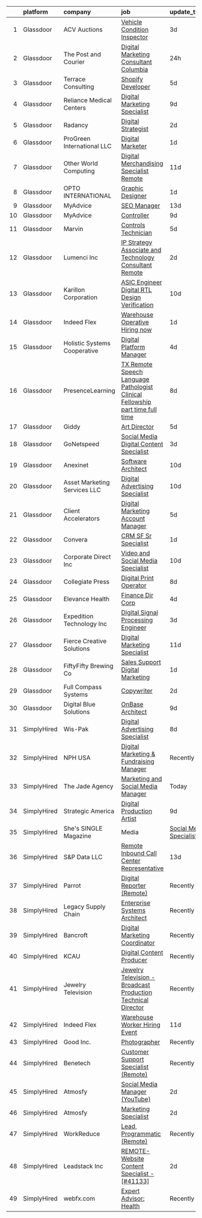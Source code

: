 

|    | platform    | company                       | job                                                                                                                                                                                                                                                                                                                                                                                                                                                                                                                                                                                                                                                                                                                                                                                                                                                                                                                                                                                                                                                     | update_time   | location                     |
|---:|:------------|:------------------------------|:--------------------------------------------------------------------------------------------------------------------------------------------------------------------------------------------------------------------------------------------------------------------------------------------------------------------------------------------------------------------------------------------------------------------------------------------------------------------------------------------------------------------------------------------------------------------------------------------------------------------------------------------------------------------------------------------------------------------------------------------------------------------------------------------------------------------------------------------------------------------------------------------------------------------------------------------------------------------------------------------------------------------------------------------------------|:--------------|:-----------------------------|
|  1 | Glassdoor   | ACV Auctions                  | [Vehicle Condition Inspector](https://www.glassdoor.com/partner/jobListing.htm?pos=111&ao=1110586&s=58&guid=0000018307460f0597cb04f1d1a09ef4&src=GD_JOB_AD&t=SR&vt=w&cs=1_561a8869&cb=1662274376077&jobListingId=1008106189375&cpc=A294CC0C7254FA24&jrtk=3-0-1gc3kc3qfk6dj801-1gc3kc3qui6ij800-7fa07615b4026094--6NYlbfkN0Dvxk035rDXPq3xnqgeseFgB10NKOm8-u24K1EJO7dcCjMyi0Kp_nPKIMbJ3c_df62414uR60goBU-ewTjiuceluBNcwSCWXuZ74AjAhM9B7UuiAnwhYMLr31FxaGjgMHaTVTSsYeX7cu4z_mcXDnTiqHrFUOZnfIBOFKAF7wRLL7CJfd_VY6hoFOC4NvDfnUDaUhoAYJQAEgjxv9SZ1GgenIZop14ADPMJUXG9S7BsuJrfCGuHqyqgHsVNVQycWd76e85C-kdEdqKY8qk6AsOt1ndXECvHgn4YMuA6fBxVn5AOqErkjEgGZebUWgAyhcxN0yila9rGKM5jEHIgHEech1NQXsKaSNXZWeTOKb5lYV575JeNFGBHIhiAIm-sLZ6mGka8EVmAA7ltcKaZClno-yLwn6XC4ixmmWzFVr6P4ePf_k58NMhzLnAcqkjMkrO_iRVjAjKvL_mPtUClfr5qMh91PDkP1_mQdIx4mVeU5rMsn2oJ3JgIILB1OkoNmWoLrtbFaN4LX0sFav-kXlZBUivZj1uabN7S7VOwkPjbJxKuPZNBOys6W-1HUIr34hQ%3D)                                                                                                                         | 3d            | Orlando, FL                  |
|  2 | Glassdoor   | The Post and Courier          | [Digital Marketing Consultant   Columbia](https://www.glassdoor.com/partner/jobListing.htm?pos=121&ao=1110586&s=58&guid=0000018307460f0597cb04f1d1a09ef4&src=GD_JOB_AD&t=SR&vt=w&ea=1&cs=1_252c1e15&cb=1662274376079&jobListingId=1008115550291&cpc=31763034DC79FFE4&jrtk=3-0-1gc3kc3qfk6dj801-1gc3kc3qui6ij800-b70c2dae728f5f7e--6NYlbfkN0BjcRnOIJS6KQjHUppnYev0SQdGTBE4Fjw5FIdJL46khyMLPfM7fvgFuieltAPfMwN7r9T6rvmx_NblshYwOUVDTvZAm4pYyKTfgAaom5eBVkPGs5PMYdVQrDvzZ_qiSAhwtVaVWMhPi8sUJO9eduRUePqR6W15VZKWrUWwmzkJXpKFXJLXjGZYbLId5q5sOysBzkXAa1yJ62yn8mklVEeEPxyBAdvTDmabXB7FskS8iwDwg9aByQSkz0Zd3_bbx23iNjeqgjAbG5y2VnvhfMp2O-7uHXXAr8J3UcSShKn8o4873y0FLPHHLT4bMVY7xt6dso_drb3CD9p8CtZ3eFSsVzGqeuQEUEJ--XQMs9LrdlBzo0l697MmwiDfE9iQ0YsnbDph_-4x_KSsR9IuirLKCsz5CfiKXRpj5hGUnGlH-fb6UXWZEdyTu8ucTA5kLbkLhuO3CKM2YpswfYFxBOGBRLNgngNBpQHHJXgBx7Y1kDMJ-ZkKGa68UbX-1UQCu9w388A235SGjA%3D%3D)                                                                                                                                                          | 24h           | Columbia, SC                 |
|  3 | Glassdoor   | Terrace Consulting            | [Shopify Developer](https://www.glassdoor.com/partner/jobListing.htm?pos=115&ao=1110586&s=58&guid=0000018307460f0597cb04f1d1a09ef4&src=GD_JOB_AD&t=SR&vt=w&ea=1&cs=1_519b5dd4&cb=1662274376078&jobListingId=1008101721092&cpc=320F474EFE2ECF9F&jrtk=3-0-1gc3kc3qfk6dj801-1gc3kc3qui6ij800-9f29e0d3a1872182--6NYlbfkN0DiwaVD3HiDYB5250xOpg-Chrdpscpx_0ux8G7tjQr9ZW7ZRarYWVvWdWz6VODf_1VYyeIjCJXzPYyagJjeNMgXvSPMkGy5xPvCVxvFHbBpWpAuatX2WgenRMHZdvfRrOXErWNmRHNKK4oxsTOiyeCeMpXp6RcH5eC5V3s3utmEfvTgF5XJaxtXG_HNPxxh064vnWYBfUZW5FgVh0YL_3wWoJkoUC4-ZFqxKyQDYctdQlnZzocdbI4olUZrLH7hy4I4DGOGfU72zZU8yzY_N8HDgcs9yFyi3hVp0hxoobjVaWkFaoGbOdUs5EEh_Dlpt1iOSHWlcDkl_6rlZ04EGAkj1-V2EqL7I8-K67buHdJzJrwkv1TuF6IdFiZy6PUiESogTrT-wWyRndnjAX5Lf27-FwUExIw0jnfUmr6yfbR7h_rMRZD4I-LR7cB80wJqhy8oZfdPk9xXBwspE-5B-G2pqC7-qgraggzR4bqFXRVxpo3Bqoc5gGgD)                                                                                                                                                                                                            | 5d            | Remote                       |
|  4 | Glassdoor   | Reliance Medical Centers      | [Digital Marketing Specialist](https://www.glassdoor.com/partner/jobListing.htm?pos=108&ao=1110586&s=58&guid=0000018307460f0597cb04f1d1a09ef4&src=GD_JOB_AD&t=SR&vt=w&cs=1_f3940532&cb=1662274376076&jobListingId=1008094073796&cpc=3DE4D963A510A3B3&jrtk=3-0-1gc3kc3qfk6dj801-1gc3kc3qui6ij800-940f9dd6b9674897--6NYlbfkN0BLyXcTlWxUxQOk_XmjG2afIvtkRk6viKwdaBPwoo2AagVLE355JI5PdGUS83DhclMJ2JzSJe1Blii09WeV6f9sDbAmAPHuU9SELpqPXURxdZrNOMU9Jr3NbMMjYvzblkIAUsf9HQOmp1bVoLN0xAKMjz_pJQhH9fd2Gbs0Ee97yYA2ZlxzxB43iWtHwAE8bIRNHWpgluWNX8s51T1zxVtazrCu8mXAfFYUfnDVEdeK36a1L2DBqWKGexVxmXUVdNX32BLtQ01nZqKtkorR6yQsskSRDieqyaqsWbydhb7juHQea49giYfm-bBB0FdhFvFdwJF27QhJT_2gsleJbwatsAIJ14DmRNiLXj7vfGLOl4EHm2Wrt8CajuGSG2j9jczBWmjCMTk4GF3u2-MKsJ47WnUdNxGIgY5Dzp08HgruNylW8knt8_V5tjXsbKfre0InO3KEisp1zGXOLKMqwZ6ESWaRsLrztX3nr8Z5WXd1XKJXsF4Sq6iUOclDof4Oa95Qc8i3gejKVc_8Ok67oCyV)                                                                                                                                                                      | 9d            | Lakeland, FL                 |
|  5 | Glassdoor   | Radancy                       | [Digital Strategist](https://www.glassdoor.com/partner/jobListing.htm?pos=128&ao=1110586&s=58&guid=0000018307460f0597cb04f1d1a09ef4&src=GD_JOB_AD&t=SR&vt=w&cs=1_51e8a389&cb=1662274376080&jobListingId=1008111257332&cpc=20E46BB5786CE82A&jrtk=3-0-1gc3kc3qfk6dj801-1gc3kc3qui6ij800-a54ab73acdceee37--6NYlbfkN0BmBivckoKIwb-7nkAIiT2NR1int7Qkje2fhghJUHqGcB2ippwtuDGZNOkv9I1xZQTHepmxzy1NcyUcTuVpnx0kJwIjzI_DeSMEHNoZJKDE4RnY78szV8Nl41B2QfAXkD-JY4gtvCqIL4x2kdqugOgmDXv0ghmLfOqIeKbhzhI4w1bmosP8-DIvjhDcUwiiVL7DsBKkKKhtvDW1dI3WqtgJo5UZjLLNTYWhlQ8jV97luw1Q5WQjK9yJFOxGUqvCBTQP4MvJEAqdeVDOMFhLPolJx56LCQhJucI4EODUpSnBLudzmRTB1gx8jXV5KRS-vZlHew253i0A1dPX6IvcDbe0kF49yk_OO0b3lGaAwuftgGjFr7MyHbS1rAWJzZgGfBYKrB6ZLGfOxDfVwK1INwLb8BdeU_rdUekewgnWpwnXG9bhj24k_4ffWG3g_qp5NILVc9a6U7UkEw%3D%3D)                                                                                                                                                                                                                                                    | 2d            | Chicago, IL                  |
|  6 | Glassdoor   | ProGreen International  LLC   | [Digital Marketer](https://www.glassdoor.com/partner/jobListing.htm?pos=109&ao=1110586&s=58&guid=0000018307460f0597cb04f1d1a09ef4&src=GD_JOB_AD&t=SR&vt=w&ea=1&cs=1_ac0e5176&cb=1662274376077&jobListingId=1008113698689&cpc=8AB0429CAB925439&jrtk=3-0-1gc3kc3qfk6dj801-1gc3kc3qui6ij800-bdcdc80efc7d08b4--6NYlbfkN0CI6KCi4Z2ugvSTZbqO8dsh7eI1zk86GGKRTNnj1HgdNATw63AXEBX3Fp-naxC2_SwtybxrhbsF-QdDpk9yidZAfb6ngh0vsdlias9_EY9fgPEXAQckduP93HFXz-YCssPbJyTRyBnli9smRpmEj7v-azGQ1fcsc4GGNtUoDNuI_DlU7qEIIJdVLYlj09Lyw51hvkTIdXsYJEA4IEnbFTiqM-jbJEXDiR__NP26fHXq_x5sI3YLkyd4WD_5CcnZ5Ph8fLvQ8IRkS0JnyLWw6DZUhM6Yy2U6XVpKWZ0b2G8VVU-NknVPGZH9X7XZ9Y2I53_GhY6AV1MroYqtzQpP41l4pBgturlomI-_H5aOI80KOalvRSGOzIgmgUaQSmYR478js7bN3Pre95rc7qU5NEh9f4ltXhXeeu-sl7mj2mg58bDOBm5I6ZH9iG7urNJRDsX73W0G5x_OX4CarQ4p6PvMCj7T4zi4uFj5cESkxVTFKMzms7aM3KZgTbGMTbhcWuGwdKA6qiEXqg%3D%3D)                                                                                                                                                                                 | 1d            | Charleston, SC               |
|  7 | Glassdoor   | Other World Computing         | [Digital Merchandising Specialist   Remote](https://www.glassdoor.com/partner/jobListing.htm?pos=103&ao=1110586&s=58&guid=0000018307460f0597cb04f1d1a09ef4&src=GD_JOB_AD&t=SR&vt=w&cs=1_aa7ccf07&cb=1662274376074&jobListingId=1008088254559&cpc=F525EF8E1BEA8B42&jrtk=3-0-1gc3kc3qfk6dj801-1gc3kc3qui6ij800-bc24ef267e0130fb--6NYlbfkN0AUAYBBwILJ6zTrFZgXMoXBTJ0WAA5-DXG3BMHUU2xRf6MbKibtG0apt5GNh3lRhJb44yxtjuC6Ql05cHZj97k6TIO2smuFpQi7h_W69dcmIwUPv4W5Zm2dR1u4x7gI0uKH4T4g7OOwThxko7236Anuyz6mugl_PkQngfNWB4LdMAAlLf3ndLj5y3HsTl7iWXUFH_wURBfZa-kgD28GLtatzy0alvw9FgD87qwguU02Rxx-yqB-R7HIU9D1vV278qMK4w8PtFkO25Bqm596gHMXLIcFdygda0vLfTodkrWjs_X-PyFk3mDhpH5nky2eww6AfwlNciR6ttKrG6LK474SBBSt2hE22oGdj9k_BUWrpfEZD-E5MUq4nJWwL8lc-Ka6N15h4KwALGJFnxhAWIFDr_bN_0n_wWMfmKpFk9PpyW2mJSnz4krMPdhvsJo9OO_wtc_m-Qd_GreH3vnJn8nnUce7QuNzgMXhHPAKSrMBbHJYcljvW0CY)                                                                                                                                                                                         | 11d           | Woodstock, IL                |
|  8 | Glassdoor   | OPTO INTERNATIONAL            | [Graphic Designer](https://www.glassdoor.com/partner/jobListing.htm?pos=107&ao=1110586&s=58&guid=0000018307460f0597cb04f1d1a09ef4&src=GD_JOB_AD&t=SR&vt=w&ea=1&cs=1_7b2002e0&cb=1662274376076&jobListingId=1008114454416&cpc=82DCBDA90A4A7E43&jrtk=3-0-1gc3kc3qfk6dj801-1gc3kc3qui6ij800-7d099d590a8d0cae--6NYlbfkN0DTXEPot8bQs6vL-0KsHuyeBXsp9NRYqLssF11gmcxF1FPK71qYPn8Ryec7son9nZXBacyyZR0tUu-RhjyEujjTIlOdn9t9vujwS_Y5rLSSOgo3_jNg51t1MNtzthP8DlMtE80ugs9pi5sM0RBlEdWkhWUgV3TNpODv46ZNwrD5PXct1jAeBhojxge5mDjoIZuF3_vfLL8flSC7qL1ImY4F7GruXzg2rzSz0Un0aVoQztMgngZWly4YC_9U2SpTKY3WDT0WcB4a_lOGI8oEKOi_9Z_uZtDPNYu5ueyyuCKG_0v6mTJR_sDAtcjQk83V7VNuB1uXICBiVawJLfjC4fUoBWD6JlY2ITJdLcKdiKq0MQDQzfLWDFGY6VEyr-5smQZDb2hAv3k7Ca1iBdLgAGYVbrNJ4ijEzxyHhMZ_U3aRD6UopF0-xvaaXzZeW1wwiM9nhYLdA9QTHilcxpa_6o_i1_5JNX4PGqpqcP1oir91d7UFAOtcTwwBKZqU1MdHv26epYo0qsrz0Q%3D%3D)                                                                                                                                                                                 | 1d            | Wood Dale, IL                |
|  9 | Glassdoor   | MyAdvice                      | [SEO Manager](https://www.glassdoor.com/partner/jobListing.htm?pos=114&ao=1110586&s=58&guid=0000018307460f0597cb04f1d1a09ef4&src=GD_JOB_AD&t=SR&vt=w&cs=1_f07a7efa&cb=1662274376077&jobListingId=1008084403845&cpc=A5952EFD17A85363&jrtk=3-0-1gc3kc3qfk6dj801-1gc3kc3qui6ij800-97a460670d510d4a--6NYlbfkN0AZhccrYCUSJlZEde1UnGXnwlG1V9FU8luw-eezWnVYr-kN5gpXPDZd8ECqeAoV_6vhL5AGanjkL4L8uSfTl0cdcKoUEawbCdWz7XYTMgJWmdLSMFidx3byVkKBMg7nL8JHSyupqlNYtNiXGfVQfWHy1EQQ5dPR1JLEpx4dfgorP0YCj-vuiRcVjecZIEDEkbRPLaZ42INZsdYrSYg_HxJEJmH1iZaszoRhEQFa4NWT5_YfUi0w6f6otxmWq9h9DN4JlfEEEaV-7Fc3NmiwUZQmAcEDVvg2gFmf1OgNW3y2gusGlxQ_6R-CoHULJxxv_4rH-PnsmKFJZaJFnPsNUwT_jXfA3oYvQuhF1YBs4YgzYqEdQXbZTjR1HOJ-zW2ruTdEAcGndoOtiYPmc8WC644-ENlFHilL3OdRVOuvisbWLbfoF09EH5OwyAW4iAec4Cs%3D)                                                                                                                                                                                                                                                                         | 13d           | Lehi, UT                     |
| 10 | Glassdoor   | MyAdvice                      | [Controller](https://www.glassdoor.com/partner/jobListing.htm?pos=129&ao=1110586&s=58&guid=0000018307460f0597cb04f1d1a09ef4&src=GD_JOB_AD&t=SR&vt=w&cs=1_7965dfe4&cb=1662274376080&jobListingId=1008095486836&cpc=4A43B94DDEA77FFA&jrtk=3-0-1gc3kc3qfk6dj801-1gc3kc3qui6ij800-3ffa909b288a8952--6NYlbfkN0CgBgcxuOwrlzWFp0xvOgllyDb1Hw7UsKEX_IsXppgvM9lzgxOvnbVv6_b-D3vIoX7PjMp27YoELY4U8S4AE4L8Je7_QZNDML5K9Xdrxk0FONcDwO4Q30aSxu6Bk28RVDpKuX2nh8T82NFS0zdE0oUTqTpTX6Xd4cjDMPP41Zgkm2Wv2SHi-JIB6T72XDHt11kZo0nPMztl-W_iHtvNQQ-gML-5iPRk0HHoZ9Atq3elOat8dAyNPqgRVrT5mfKBGmujJnRNveEKDoz9iuWOMTJEefyr1ZUsPREgBQO0qUAyGCsZPuc7jbm3o2b0F8GzTkWCAYD_vq46CVLkPjbIk6HcQffMnDjV185sMvh8vpy_Kg0Fvt7bNmtK28PNRaewh77DxG2lSTfVMMUYV4CsjkBPrvofTvflerHLF-LE9jAD2360swZ-GuzMGeQOxxzWkqw%3D)                                                                                                                                                                                                                                                                          | 9d            | Lehi, UT                     |
| 11 | Glassdoor   | Marvin                        | [Controls Technician](https://www.glassdoor.com/partner/jobListing.htm?pos=123&ao=1110586&s=58&guid=0000018307460f0597cb04f1d1a09ef4&src=GD_JOB_AD&t=SR&vt=w&cs=1_6776475d&cb=1662274376079&jobListingId=1008101391438&cpc=91A66587F56D6347&jrtk=3-0-1gc3kc3qfk6dj801-1gc3kc3qui6ij800-3d78327209e1c019--6NYlbfkN0DNEN5hGB3MJ497BGujIRfGVUeD2E8cmZmhvZeL7bODg5IS3Kf4TIPfJANUgTGZEzqr3d0OQD6k1UCpfxtnVzXxaScPtBvi2ajhWqhoKg23seveArvLLa4VWKje7gRu18307CtBw2UFqUEJPNbs_MvRNuSK2tqwO-RSwYpAa-tC8EJMml-wqAFwtYOebDqebeY4iiuNd2gSFCT7kpCcSYThXiZJRBd3PERCLeiSc1andtH7SNNQMkZThKETpfi0S3DqIa8pLMy10utHNAwzNoz09XHv_2binFKVAXIbn-9xN1r9qKdT3ZGC7_UhMAcj-JO4MX2Jh_KPY5ZLjWZD_qZ0LQ5VMeF4n3MgRax1XVVMtcOu-xEAAF5EkD8YQGonP_1L_OceD_5pr9nesr8W4PMekPhwrC1DYPsYR0e-pnoX33_YGaUbSyLeTNXirarYCDACutGP1ubD6QSmTw9Va_EK-IOwvbjDNMDHEEB2-hwMjiWNFvwp_qgmQ8pIiVwFx2e1-aqdmRtcGQ4D5LZcygZxZoqzm2UFMXY5k1vItR90wMk1kGVVIwWRnT0wbI07Dq2n7X9ucA2BybQMAScvEZJCw8PSJ_40HKbz3IfJX7AM5ZVki-TBe58dyB-TEvkCAyY4u3YXDAwGnqPyefJ4Lag4CyJvLdAAm3NP6u8Ysml449E_t67Vs-uR1xT_9-UycmQ%3D) | 5d            | West Fargo, ND               |
| 12 | Glassdoor   | Lumenci Inc                   | [IP Strategy Associate and Technology Consultant   Remote](https://www.glassdoor.com/partner/jobListing.htm?pos=117&ao=1110586&s=58&guid=0000018307460f0597cb04f1d1a09ef4&src=GD_JOB_AD&t=SR&vt=w&ea=1&cs=1_11c9b16a&cb=1662274376079&jobListingId=1008111292837&cpc=31D92C3C5F3D4D46&jrtk=3-0-1gc3kc3qfk6dj801-1gc3kc3qui6ij800-a1b1434bf5bb737f--6NYlbfkN0DfhRLDY5E7BVY3xhBTAobuSaZ3WR2SqAJ-w4NHeQGDZ_V54dt5D1-9QQoZgJ7-qXKY1Jjuz_qUHQ4kbTWtB0kBQW2LrjI751e1iBqQmMujgx8F2haSY0XXrfTtuLd7izGc8TaBF_3D9FTo6QYNV5f3WYP63Z_UF7Ejs4vdzZrycHLCysJR2JXRbwot2fc_NHFMwgNavbWOZ-FKeAJaJLixfhNM82B8OdtvCBjW-k9ITv8alipqOyKILfa9k-m5gVZToCnJS579MgdYnQP5unAFElQ8IZNv21s2Zpmyhny_-9m8amA-TQhOBuajKZpk5zTUlCxlKlqVpofg5KnAJJfUSV9zNmfx7M8dtig2yAtD5E7MUIL-rrr4g7xb46lwcSzw5J4abnU18g8Wk_CcY6sDCm5oMdnwHIMQ1rzbvGjte-xw7e2MguVj6P-vporJd-79dXylVP1WQK5kKDX5zA-oA4n8btik6IoiE3EucPG1Hv9p_Fk_AO-DIaTwItbd9C8W3foFuCkOwg%3D%3D)                                                                                                                                         | 2d            | Remote                       |
| 13 | Glassdoor   | Karillon Corporation          | [ASIC Engineer  Digital RTL Design   Verification](https://www.glassdoor.com/partner/jobListing.htm?pos=101&ao=1110586&s=58&guid=0000018307460f0597cb04f1d1a09ef4&src=GD_JOB_AD&t=SR&vt=w&ea=1&cs=1_46158c4d&cb=1662274376074&jobListingId=1008091405873&cpc=3F4D62979A3BB1C7&jrtk=3-0-1gc3kc3qfk6dj801-1gc3kc3qui6ij800-76839cfd85daee49--6NYlbfkN0DLWr0FuvwmpNY589ecXM0wpB-l41nBtAe9mv-PvJGiqZ7MObddlQyzb80qxkglBha32-Vruh-GzGkf09gAJ9z316kMRlKGS1sptdD18k6gUWWCdOSqjETayDNgmvKjpER8STPwZHBObuaehj95hvVxw4hwbu0dtItLs96Qjqp-3cGPeC8wV80BVonMQy5gfCvo9adB-cA7iDuc03SRAIFXvoXZ1DkmSrvfKlil_LHB5tLPSBHXed5IgdSkMpNE-vsDOYviA6sp7ldTHE5edNBuyDkw3AgFqYPnnqyF8jgcJOrsUrqyZVYDfV4sn8U85WksWM4AtgLiPeMmna1diupETU-l6bmMiF7BpIIWbz5KqEqwHcE0R84H41zf0GZ9RV4ZXapv01lPCmZAHEE8PrVBdJ2U6M2xRJiuPn-ZSTPdzrmSXsK9_SvCKcfCH0iwVvOykW714IW79bEae42LmSRT3_LJFkb3Y8CKTThaGMyAN3V89zeSxQP5KdEfTmqXc7q37VN0h5OG1DuJC-LKgGrgG2AO-qMq39OX011bHkdF6g%3D%3D)                                                                                                                 | 10d           | Remote                       |
| 14 | Glassdoor   | Indeed Flex                   | [Warehouse Operative   Hiring now ](https://www.glassdoor.com/partner/jobListing.htm?pos=119&ao=1110586&s=58&guid=0000018307460f0597cb04f1d1a09ef4&src=GD_JOB_AD&t=SR&vt=w&cs=1_66a1db5c&cb=1662274376079&jobListingId=1008114289059&cpc=A5A1FAFC3DFA52A8&jrtk=3-0-1gc3kc3qfk6dj801-1gc3kc3qui6ij800-6a9aceb34024c74c--6NYlbfkN0BnzYkKBbyn-DOZEw7xwcWP2uG29pBMjwKcYJlv2ODQyC5JRJo3tB5DXkKUuTOHQfyyXCA9ZT6vnXjtW5rCwK4B3g_7rO24BYINU2ww8qBQQCB38LENuwzGdyLtwJo1rYrYn6jOs95fVwja4rgDYbwostPSx5MxNy1qKFDeSOxxmk3aVgiEqDzhBDa8iWwRY4Q1W4AfhHIP72noKCQFy_2j-xXe2WOzgnw0qWeNRmBOjkNcLPdqaZQTUhRlZKLVUk8yZcOgqJuQLwvK6Romr8saq5GG6wHFZawN3rYB3dgriQouNGE4uDYGvCEp4hYeMbUCmxs8cYW_f0aDu2FxtzsQ0_ml2cyIyLnWMh6gvWpUL4kcu4OT9ZtnYBbHwEuEjz7b_TjYDmsZ3b8y_C4KytIx8BpD-UwrKSNVDS8ZdFifTb2zLfTqkb07mZoKitG_WjB-YUEe1WSXPfAMkuk-G2CQt2uOzsbDwC2g-qGkEVe4XsQWtiOQELOFFJUxBJZdfRkWrR863ZNyuA%3D%3D)                                                                                                                                                                     | 1d            | Plano, TX                    |
| 15 | Glassdoor   | Holistic Systems Cooperative  | [Digital Platform Manager](https://www.glassdoor.com/partner/jobListing.htm?pos=130&ao=1110586&s=58&guid=0000018307460f0597cb04f1d1a09ef4&src=GD_JOB_AD&t=SR&vt=w&ea=1&cs=1_03d7373d&cb=1662274376080&jobListingId=1008104115734&cpc=74FD5BE86273CE52&jrtk=3-0-1gc3kc3qfk6dj801-1gc3kc3qui6ij800-25029ce26ad7701c--6NYlbfkN0C2SVAOpOeIWQkPp9EeCSLxTLheLRty2uanDx8E9nXZ3uUHHMNExd-XLC1yjbT8NoV0zc2nQye5h3-XjHbK0v_PUzDukSa1puwDHTM2ZepG1n3OEEw5crCckAZf6OYDThgpiQkRZq5d8yhz1LqUKUcesy1lG3qPLIdCnEg1iZGhltgDKHGeJjQKnpKCtLciwv8cly-nozKnUTnS35EeWQZvA07B_Uwailx7UGYofp5jPEE--szOxsr_Zepj9WUePDm9edqxDtq2a-12T59dhmbTuqC33257qpueHKs9UYe6Mu-4WHBYuto5XzJt4E_FBYjKwsoXffcKWDWZOKqtsgcR-uWHPLm19Ym9q7Y_GazeAEqmazbEWDUlD2PiFiRyzzaAl90qOHh2Cl5oQTsP0GxJg3ACFlSgu1Bc4L_7NUcMOpRiNWQrki862zx_VOEuxl3U_TCIep4URkX9DQuXUB2zr72T95xQAhMF3GAYy91j4GMUc28iDvnImMzPGSZ9r51rjeD16m5CdQ%3D%3D)                                                                                                                                                                         | 4d            | Remote                       |
| 16 | Glassdoor   | PresenceLearning              | [TX  Remote  Speech Language Pathologist  Clinical Fellowship  part time full time ](https://www.glassdoor.com/partner/jobListing.htm?pos=118&ao=1110586&s=58&guid=0000018307460f0597cb04f1d1a09ef4&src=GD_JOB_AD&t=SR&vt=w&cs=1_50ee0990&cb=1662274376079&jobListingId=1008097942432&cpc=B72925FBAA4AE515&jrtk=3-0-1gc3kc3qfk6dj801-1gc3kc3qui6ij800-f8ecb6f481ae1fa3--6NYlbfkN0D5XPwji3ItuAS3SjUDuVfSnKCJ8JsHJCE867Tmvy5EsJxjVBKBOEocjgUWnDGjV22JalcOCOixl1jOT9qLOFi3i6MKpQ_mOJJwxxCnEmvIQROR0XJRzaC0d-mX8oUp0EESqOImRxDZjNcWzaq7p5lwb-HPLJ8X3RYp-JGI55Ci1Gz16eL1l8N6lTcXp1ZWqUDRPQEsbqquv_X8q2SIAFgdV_rf_xz2a7gd5USejG9GC1QUxQbKPDSz2_FadnTIzRDG-5SI4Kkvs3Av-8BT14dmP-cr_SeFCLSE0Erm8lTPFeT-4IF3a-9qEaoVF4-mtTzhc43hp3CEbEYeHEm0VUAM0fxjJN4Ws703Pri5OTEYiDw6sa1wPRiPYILZU3aXN4NXD18dqZbMx3O_rIKr94tKBhwGRZngRV1a-xGTkN6b7BObGKjsH0luAQdyO0UBlxr6Y33AbA-LiEDgg0AccG7U5p--3iIfmfLySvl54PY6XlxC_SIXaopIfn1DtHiqLpCra0qAC887ZKtaikr797UKmTacW00_LY9aVO9efzgwI1dc00UD315duCoLnQApzZxheMG83jYmcECokh4WI63L7cEbVqKWsYyQu733OzJZDA%3D%3D)                    | 8d            | Texas                        |
| 17 | Glassdoor   | Giddy                         | [Art Director](https://www.glassdoor.com/partner/jobListing.htm?pos=126&ao=1110586&s=58&guid=0000018307460f0597cb04f1d1a09ef4&src=GD_JOB_AD&t=SR&vt=w&ea=1&cs=1_b8b2d142&cb=1662274376080&jobListingId=1008101636755&cpc=619322B613A5457C&jrtk=3-0-1gc3kc3qfk6dj801-1gc3kc3qui6ij800-39232451867df10a--6NYlbfkN0Cd5ZvLdai7cR0fypH5_WiGezUQesq24dbKuF0ly35yaxRTBN3h8ZOqjymfvUwfxQg6W86OEcOgNbV83vRpdx5DRqZoWWIE_eBBaExtQhLv6lN-yJ_Hbok7BLicjnUO7D3ya5TzVidhh6Lj8Fo9gwJaycFCqtXqKnZjfLyB8EScQACTamg9bXfO-agVnm-Z6dZPyaxDwnBf4Mt712Wwh6vcHHo3TqNIQRUi8wVZm7rvn5kyjLLKbzb4jmZKO9_XVCZa97hja7ko5l7zZwNBSlkMxscuCGVb8ebPC2whMVk_FfxGKaX0EWAPilM9EXAgOYnjgCsx8XLjkHk_uxJK8f0V7gQW3Vu0P49XAm5Ing85ZuiXWArHFKtXlwaWqM0Gvy94x0UXdsaDkLow1CLmh-TjJrL5C2Q038z3RCPr4Dtip8HU7dNotp6tF98Z1Wcnds8p5VZFuY__c-o6W1BtQ3M8uTIN5R5vXeYxUfYu50kfe8oZRmubmTzde4sZ-wDUcbo%3D)                                                                                                                                                                                                   | 5d            | Austin, TX                   |
| 18 | Glassdoor   | GoNetspeed                    | [Social Media   Digital Content Specialist](https://www.glassdoor.com/partner/jobListing.htm?pos=127&ao=1110586&s=58&guid=0000018307460f0597cb04f1d1a09ef4&src=GD_JOB_AD&t=SR&vt=w&ea=1&cs=1_fa50b273&cb=1662274376080&jobListingId=1008106442356&cpc=F0881FB4B112A732&jrtk=3-0-1gc3kc3qfk6dj801-1gc3kc3qui6ij800-6545bfd44271ce91--6NYlbfkN0AauoaAa9CyfUEf293tPn_qzIz69oL9xG5vppXmbKunB7LFP590iKWFlbBY3P8Lstr7oDy4KmpxuA7QFP5YrUhjHe6F3lcpWIrtztTbpOs_QXGBHO2Ni3IX8H4wvKBlCZYlgmuDoZ8009t_GDAOuzcrxFnSpnIdyJKOsSGldCnOB-e-Q0Y5q_PQ8pDQoZdDZxCyVpOIwg1Vg96duXwk4OUG1lTtUIoS0ZqxzjT_kF1IVZkJAPRVdnzG_EogaclvZlY1qdXQoQcfWp3a4SP-8k6xHlIIL2fS2Q75pt4YPexH-CvuWaXqqgnBY3ReASarmOgIzSO7iOTo8hTi3Xe-1v2I_GnP_hsw5siyekwVpGBgimy6FOnMbP4FpPD6KtbOBr5NuGWnFuj6GmyXK0bdy_CJc06ajMb3nCOG3gNyN8CCjm_kvojJ2kdo6WKTUexLXN-2KMr8XcLoCrj0EYcqj-_T-Xhwg3AToUE_ySKaFmVFfqsJKpAhW4ITxnSUjD3RG2svNo1yC55XBkr_MaLiQTo8)                                                                                                                                                    | 3d            | Rochester, NY                |
| 19 | Glassdoor   | Anexinet                      | [Software Architect](https://www.glassdoor.com/partner/jobListing.htm?pos=124&ao=1110586&s=58&guid=0000018307460f0597cb04f1d1a09ef4&src=GD_JOB_AD&t=SR&vt=w&ea=1&cs=1_06d0399e&cb=1662274376079&jobListingId=1008091366429&cpc=965F231502A4159E&jrtk=3-0-1gc3kc3qfk6dj801-1gc3kc3qui6ij800-8ca810ef0c395397--6NYlbfkN0A-n775AbiXeR11E4AqA0fRxoS7oOcQ842kMoxjVo0Svnl58Oul4IWLkkkNtBOl5ccXcC1MX5YeKzqvHS755oSWkXq7Ol1l72HlSTcrUeecYefirs4qqDeaZKelyxmLU6ll2zEB0eYdc0edDl7Klh717EnQLekKT4DKnHb843hpPbvRsOhQBps8bwM8JDnfYmuVTT89rDW6DeJkJXDQW4oi0cfD_Uswdq4hF9OYuFTTtYh043aUP3OwbZdAxS7P0Dc81Ur897KoHJx9dhFO0m4r8ga0aBRdFmPeZFDZ-RgrHh8aIltj_I5uZPcIVQrpe-6feHljt66iubdv8hAjvCw2Nlj3NTIewADLsIEOrz_rKmL38uWYeqG5Jv8cjz9qT5wWnKL3ZpITaC-GP3fl3pqWXLxfajEP5DIMNtT2BkgFB5Twi7GCYM9G-PCvdCABcOY3H17xmB2-7USRQmVKMOfgOVcSHGfpsIa7bqtk2_-MuFWhHqx3Yx9-ojIucxSLmI0%3D)                                                                                                                                                                                             | 10d           | Remote                       |
| 20 | Glassdoor   | Asset Marketing Services  LLC | [Digital Advertising Specialist](https://www.glassdoor.com/partner/jobListing.htm?pos=120&ao=1110586&s=58&guid=0000018307460f0597cb04f1d1a09ef4&src=GD_JOB_AD&t=SR&vt=w&ea=1&cs=1_f793a6a8&cb=1662274376079&jobListingId=1008091337042&cpc=3AA3C13EDDBAE8D2&jrtk=3-0-1gc3kc3qfk6dj801-1gc3kc3qui6ij800-eb4d0c3001326ab0--6NYlbfkN0C2F-rySkI0hLOv2XPa0yZ_fcm5qm79PgH8fiCTzibtkizACssog0ZUzHhPSdjOBAZcELYJ8uCrcuU_Ukt7TQjebPjYwOjloLb5iP13v2VV37I8o784aEFT6_Hs1kD_0sges4wyLjzOuUx_8u8spFJEZHPZab2mF8SUOE7QlK0h9pUJ8KYDqbu_YTYkiRTbka_1qPpCyiLY9oSKdU2ve7oKg4oGpkvpEPxxxzHGMFqKd7M5zuTjm_ExVD-DV_zxZBLzdzItjdSSdiXLYMp8B_1JZzKLmW3AAwHe53VLo2peuQSGb5NM6uZsy584Hiq-QVahxwrQ1GEjvE0515qTViBuyoebacnTpBYWRjA_lf1izeqr_Gg-hghLG8l5XXC4b5cIrk5F_YZw7Mrp2k10BaTImyZIqcF3L_ErWpNL5ZPwluTvQ6_s1P6kLCSt68dCTl-GCTvnc9WK-f9SM3IOzcEQLtyJ0DaUWiYw4O9wRBRg5ZH0almj8L4GAKC65KK7waJbPd_aPLCnStrU9poFNLE2Fod-krQ7SrA%3D)                                                                                                                                                 | 10d           | Sarasota, FL                 |
| 21 | Glassdoor   | Client Accelerators           | [Digital Marketing Account Manager](https://www.glassdoor.com/partner/jobListing.htm?pos=125&ao=1110586&s=58&guid=0000018307460f0597cb04f1d1a09ef4&src=GD_JOB_AD&t=SR&vt=w&cs=1_f6141d99&cb=1662274376079&jobListingId=1008101123040&cpc=93B1EA6E25C5ADFD&jrtk=3-0-1gc3kc3qfk6dj801-1gc3kc3qui6ij800-c20b8da8e394d1a2--6NYlbfkN0DgvUoOdC4FdJ9kzlUrAVu-KOCwxs-UeXu6z0JoJpQkTk7KqatNZI-gyuE_Sbrv-c2GhoFWHPEeR1AefElpGNbRyYrj3TPI8pr47yME2zjSrOQ7PAKQHqDGCVsdawsQ6-QFgrOncgvTL9N5CgWCSl3GcCqFGSQF6woLhlspVQjAcl1dHwX6fFI7XPFtvVdpCdjK7zmseCmY5F8IUI9xcdPfGjLcFNLZae2w08cUT_l-woHKaVoZPUmtYRu-G3gWfxFIU20bzU6Cdlsz3V_Z_GnQqqdnPT2gZud2ne7032f6sbEpjX3ubRiax2Uu8n6_opNt3ngVdqpeSk3oiy2_kaVOPuIv-hw1vFW3LiUJhhmDmqKhIie3Oz5k-M5XnXifsbq1i4lW6zRB9M8NR0LWSVS3MRQlRnlrLp-S3DN7NKcGNZegP199QzAHS4agVlt2_MCXTyNxPUx_qwbV_H6v_MlEu3awrvKGWO7NsAjQchWxGvo8N6IaPt4iKAsNq1bX0JQ%3D)                                                                                                                                                                                   | 5d            | Augusta, GA                  |
| 22 | Glassdoor   | Convera                       | [CRM SF Sr  Specialist](https://www.glassdoor.com/partner/jobListing.htm?pos=106&ao=1110586&s=58&guid=0000018307460f0597cb04f1d1a09ef4&src=GD_JOB_AD&t=SR&vt=w&ea=1&cs=1_e8db7bd8&cb=1662274376076&jobListingId=1008114534578&cpc=D2B13102F42CA0A7&jrtk=3-0-1gc3kc3qfk6dj801-1gc3kc3qui6ij800-eedaaf5ee7e874e4--6NYlbfkN0D4haB4vwYn-UBdYBAtKYg96U4ykCohL1kTbcvmrxnqQlYwkKKinqkyESn-KvM69t1fqaE_FSVnDXnUlFC0MOh9unMBBzWFBVJ44FL45lLpOMXQcACYaPINcVA2is-TQ5vz-GNXXaZMMtrB4w8xmGKT8V3-Q2T8mKe9t4ldR1D8wUbAObcjaQVxbv40V2p4Gp9cOn_FlbC2W_Sqis6KMNB5RoIqwhVULRTpn94tGbotnI20Zl6dzpb3kBhdMKpO1rd6XUqqNYPYCMuMKx9W2WPGtSYTbrrPEtKPb7gykJbh7pHjOM8bbxziOii10dq1chOYqqhJBNYWUJ4j1LByKRwPb3LLO8ylMCS8mp-gieCBedZUDxJMto99kBBR3OAiR1Wiwgy6N5LT25t-SPH2yhNE-Xz1eontbw0P6Dh1kkpJbm80ulhUxdt39hi_b0rMadC9sYUilBKQhjfGBVq4Q1PlRd15IW_pf91BzYie1CpRPbIWlFp4k-FippJVpJxliLE26lTDxPeIqA%3D%3D)                                                                                                                                                                            | 1d            | Denver, CO                   |
| 23 | Glassdoor   | Corporate Direct  Inc         | [Video and Social Media Specialist](https://www.glassdoor.com/partner/jobListing.htm?pos=116&ao=1110586&s=58&guid=0000018307460f0597cb04f1d1a09ef4&src=GD_JOB_AD&t=SR&vt=w&ea=1&cs=1_6525a5f0&cb=1662274376078&jobListingId=1008091701087&cpc=1F1FB261E206CF3E&jrtk=3-0-1gc3kc3qfk6dj801-1gc3kc3qui6ij800-820bcc9082e04336--6NYlbfkN0ACl0VCzEwaiJAkj1tAv7rVPaL4S5-hTeU4W8lMmzvPXwo5J6UHfXBhNC2INXCmJZYaqxMuxacQkhmS2zF-95M5H4a3S4mmJJi_iiuEDevaV4-Q4JMiE4U84zMKlXaXrZfRdle0s3PBUTB62aBq7klfYseuLXcw_1z_Ef5cC9KWGzhTSqH6pcWp10Z0FkUU9ruMcxoRVs-zYQq_2nVyP66sVbqKrwiKb_yG6auBOXaivzfqXiYaZ8Nbatq8wqh4iFe0e2iBt2WU8zGDzIHLJ7SwDiPuls490KLP8MVbo-5CPeEBNOxEUIilhCVtcxEdXjDRWp67ppO7DG4W9wRAsXZH5a97hmR9I8-zFKgZTNc-p0IzOYd4Id66uW8UrSRcpb3om7uZu-4m9t-D_zhRn6LSzXGsk4QS2nArZB0MBnQoNpoi5rU5L33KmdAlmGSJycvPYTs5AzOFK5-fbZVfJprLidx5i_F9ELmz3C0lexH4hChDBI1OAhqdaxIhr3Mjxuh916KuFCo-oALL8LQ_2uVJ)                                                                                                                                                            | 10d           | Reno, NV                     |
| 24 | Glassdoor   | Collegiate Press              | [Digital Print Operator](https://www.glassdoor.com/partner/jobListing.htm?pos=102&ao=1110586&s=58&guid=0000018307460f0597cb04f1d1a09ef4&src=GD_JOB_AD&t=SR&vt=w&ea=1&cs=1_91e5c95e&cb=1662274376074&jobListingId=1008096828418&cpc=55FA2E26004785EB&jrtk=3-0-1gc3kc3qfk6dj801-1gc3kc3qui6ij800-8469942a296836a1--6NYlbfkN0CvahHJL5dpwIe5nlYo2UZJB8CTXAEl9vJAxrd3EfdRQTBgSOhxhZ6qQqwlp89b_fVOp2zahC3Y8r2gRuZhOCeraJLrV6SivEWcbvR8cqbqvm-5d_LftNkufUVnEDmouvy3v71qkUzT4c6CSS3tYAXrFQznmu_cHEmIV68QEuxpSJAipxfP2QJoo-OXA81RsUbK7Y22zKvUCZmvXV7nKXNSSJfaCow6ihKw8kQhV06Jt6AfZqbihppIiFPSS5Hli0SzbXQgnhF6Dh-h0KOeSv9WFVNwopRN8_nEFKwBG5oN2mNLPNmgn4051Xi8Ae3HNs6IolrYWTCHpeX9MZVk5TsNTSPzriifOYYKWDVk2nlg8kQ-gM2ZaV6_FTrXHNC9KiiTOCQqluStfwID0WwgVEp3gIaHePvq9iXRF3xwVTJbMx9UbFlqEG7yOrLe3gA9LxIKC15RcHnK_eHlyamvhkv6GPoNeGi_cyci9EhOkbYRV5at49Dzx3HiRPQdnqjeh94UIEnWhfVlEw%3D%3D)                                                                                                                                                                           | 8d            | Chestnut Hill, MA            |
| 25 | Glassdoor   | Elevance Health               | [Finance Dir   Corp](https://www.glassdoor.com/partner/jobListing.htm?pos=110&ao=1110586&s=58&guid=0000018307460f0597cb04f1d1a09ef4&src=GD_JOB_AD&t=SR&vt=w&cs=1_394fd1d1&cb=1662274376076&jobListingId=1008103659814&cpc=2216BF368D2E007F&jrtk=3-0-1gc3kc3qfk6dj801-1gc3kc3qui6ij800-059eb672e439cc4b--6NYlbfkN0CYKz7WkjjIBo9g-UNpfbe8NgwuZiYfRxOZtqzhKycvsgy7VXsW1LDtA_uS-s0RJbpPEWqgsGohA6qz-5z1u0pvZniDXnKILdP80DSg0r-qYBPoESjllD0PuvH-7D3ng3LO-6Wzu5fQ-j4IpDNeCC5Gos68e_dGUv7fW8RUkmZ9ZJpwOiU1K8xf25wfRqZTaQ9taf3_4vNdAFwo9FFZmuO7JaGzoOqhIYU_Z_C7C5fphvvPVqsXmKTRiFqp54Z_Y4JCJuUaLJ5RTvploLDUnr71IWB4ThTmOLxHTUwJ51EH-eRRiA53uRPbPauIw3YmmEe34vcAH2BDNScV3pTtJ-0u-zGRhrDUe6VPPnAq1eT7wMwSnL6IYbcTbvU8RDQuLBjm5aofO5O-0rmq-sJsM9lcVM78yL8KF-uwTil8UauvIMek5LOGgEQp8Gnksoj6ACNyeAmZr5_ulJXe8yY4d0r2qPueXPbPxAtyUWzxBFCngJ18rdxpH_kVlHj0jebU7rtjYnYbdFLCCRTo6wpZFVbNcyUmac1CUTWGHpw8XnXmIuz5QpIbKZUe)                                                                                                                                                | 4d            | Indianapolis, IN             |
| 26 | Glassdoor   | Expedition Technology  Inc    | [Digital Signal Processing Engineer](https://www.glassdoor.com/partner/jobListing.htm?pos=104&ao=1110586&s=58&guid=0000018307460f0597cb04f1d1a09ef4&src=GD_JOB_AD&t=SR&vt=w&ea=1&cs=1_7a3f0e44&cb=1662274376075&jobListingId=1008106233796&cpc=2334BB7F1BCAB385&jrtk=3-0-1gc3kc3qfk6dj801-1gc3kc3qui6ij800-b9b9a6a93d5a30a8--6NYlbfkN0AVnQNrgU0qSliaNHHABoznrTTR5cjicnoPIuDBq2A6Cx6q4_Cke3XYFq-cii44jnKqQz7pORIZcJnNQ0JkbjsgNi3HZVzasVACggiPCj16K70I9NmFlmw4fxzskC1u6qoauf_ySoLnXgDb_KqtA_PR3faY3AAflh7dQyPhLd04y5Att2x_sEpRgm71N4zeyY5RKMEXr1nemJ9R33EmWI9BVUUdOfsO3Ie5NCtMog2ZL0bbRy1AJT2GTSzeVfAUqN1BQiR_D5WUTC_uqMbUQb32uCqaWhn9iiSE3Y0CAEWZRQjqG8QnM-bUE8Vgj3mZNX2nPhvjFsOt7P9ZMHRRCoXGaA63JtCaJHiyg0ICnGL11PpsPkGFYwFhQjftb41XuZvBUyQav_M3f_e7VfN0KugFoRLWzP3PHaXanAhzoEsqq2Hr8R8nnWU2z_ptWjMfLjSfH78QdwGG4jWzoymtaXfRDzLJUm0Bt0c04TVcDwoQxz2mOJsxQFgdP4im9i5SxeK2pqez8ecbPfZhv1ibeQ94hfGiqLQvw2aqKCxFfCzipdVbXyiLP2Vo)                                                                                                                           | 3d            | Herndon, VA                  |
| 27 | Glassdoor   | Fierce Creative Solutions     | [Digital Marketing Specialist](https://www.glassdoor.com/partner/jobListing.htm?pos=112&ao=1110586&s=58&guid=0000018307460f0597cb04f1d1a09ef4&src=GD_JOB_AD&t=SR&vt=w&ea=1&cs=1_1f868ef2&cb=1662274376077&jobListingId=1008089295026&cpc=FE3523028A84C9DA&jrtk=3-0-1gc3kc3qfk6dj801-1gc3kc3qui6ij800-3cc2e7fdb2dc3b7c--6NYlbfkN0CHpSnjIPxMtekS58WZl5Olhjo2iWL5RjE_Boe0ccr3FtkVqT9ttgfN8q_cTl6mqpz0YwFgZGaG3MRq2Z_jKPHNz9qJoEEc6oKT1yPFTkCVpmCgyKXDSUDtDB1iEXbE0HMiYvgPjn0hupJ4krrJ2Gg5u-1jDaKMy369SbkJyRTcw_yGpj2pgmFujNdhoJXXAxGZaoN5famjjHS_Lj1BbpT_ctzMJewFnJO09eg9ndanTZJE0TrPPPeS75NJWTDh2dcOCf_0NtJDbDqNJo-uDyIFSHwFrNpHUkpYc2ppjWbkRIevb3hXXwWXqnIG_O834tvVudIeU1jQPPWJmUrCwiCxosluluuE9hFm6Irh8QPVRllYNYAOv5WXaJH7a-LzhlG7LkZd67QrJKy1_WLz89C57bKrjZIk48GVcboI_da8cPRBdMgjcLufc_6s4UgCZjZ7ZeHXdXYvZoPPqLWfOztCUVc3Baskx7JhE92LuKC0CGsQyvNo47d8HyDD1mvp7g3RMdJXUGBzqg%3D%3D)                                                                                                                                                                     | 11d           | Fredericksburg, OH           |
| 28 | Glassdoor   | FiftyFifty Brewing Co         | [Sales Support   Digital Marketing](https://www.glassdoor.com/partner/jobListing.htm?pos=113&ao=1110586&s=58&guid=0000018307460f0597cb04f1d1a09ef4&src=GD_JOB_AD&t=SR&vt=w&ea=1&cs=1_ea6f9f71&cb=1662274376078&jobListingId=1008114547635&cpc=1787BE36DE28B9E2&jrtk=3-0-1gc3kc3qfk6dj801-1gc3kc3qui6ij800-6cca5830ed6f977b--6NYlbfkN0AY4guaBc_odNxnJHTncvfwFu86WvDwtbc_K-gSZc1x5NPDcKz_OCFY-EucgPOJIyAA1SPuoR5IZK0wctuZUwfrybnrYRt44lYyGmzqHxtW_zULmZRnCkH5z8OkNqr7_oegI5ldyLWxbt6vTlrYp2bGQhQZvTwrd8TwO4zIXhIAqZNIz-DD-rqdObauWuVUY1M587KF2zEYP5HCwvFhjTWcvM9De8_y_4Tm3e1DqJZG4SS-ccXYAHQJn5hSLoKTRzC8wLcmlxr3l0W88FCLhA-k6As0P_HkcQFBIhnNHA14PhaOvVdZQ4bPxHyuFZgW4IzDK5EspqwboPdJu_MUOqWA1sBX9oOwYut6cTx19qMPlD4lnzBf4oiGseegQq49IXPSLCbQca6i5hqt0iX7J5095ZyOtsmvBrafwaZaBwlPxogsUdQpSaNgiEb7XO8otBdijYn3snHaqK6_t1DJcXloorAOQexy55GB0fLwK3eeWG1YwCPA69H_XneNZZ7B-moEfG2m6yShKQ%3D%3D)                                                                                                                                                                | 1d            | Truckee, CA                  |
| 29 | Glassdoor   | Full Compass Systems          | [Copywriter](https://www.glassdoor.com/partner/jobListing.htm?pos=122&ao=1110586&s=58&guid=0000018307460f0597cb04f1d1a09ef4&src=GD_JOB_AD&t=SR&vt=w&ea=1&cs=1_56fa85e6&cb=1662274376079&jobListingId=1008111484806&cpc=8638028904E281F4&jrtk=3-0-1gc3kc3qfk6dj801-1gc3kc3qui6ij800-60002fec2f5a5498--6NYlbfkN0AF8ENPOBuFSjjsZ3LTo961cyaBQw6f62Zhitls36825V5NZN6QbzcJA4DZsauo0hjeXaZOpM5C9PAAS1_PnQJKT5BPMunkLIvFlSdtztM1rfSrU_WTn1H28lnMw7LptWFRPejel2g9gIRhgJ9MV8UH6st3bNZrtyU3CIyYVXOCLfrfVNJywWWFMVbX2VYH6h2SjTJ6tCOAyLJAycGz4CDaqTYbj0ci89VZIY88UtCnfM25ojtajqEWAqE9gSly2vMUISh759UiHcgEe-iNMoO8ZVv3-TSZweZz2tBW_ZjCy3vIPbP8EU9vx1VpryFE6rwcZ1Hr49FD1BmVc0RT9Kx6xGPMcncBaUqJEMptYhalqlMcSNx_tu7kTLReR0j-g0ULy_pFpcyImJXKztAePmCWHCUPM_AKViZ8tKgZH8D8PHUyntu_RrNuXgz26W3eM8RgunS1A8rRWffxdelipMlI3AK8EYaChK3o-nwDCQGqQj5MWc9ukJESIb2-5zgewQE%3D)                                                                                                                                                                                                     | 2d            | Madison, WI                  |
| 30 | Glassdoor   | Digital Blue Solutions        | [OnBase Architect](https://www.glassdoor.com/partner/jobListing.htm?pos=105&ao=1110586&s=58&guid=0000018307460f0597cb04f1d1a09ef4&src=GD_JOB_AD&t=SR&vt=w&ea=1&cs=1_11e2885c&cb=1662274376075&jobListingId=1008093830183&cpc=300FD6E804AAE000&jrtk=3-0-1gc3kc3qfk6dj801-1gc3kc3qui6ij800-9eab8be80ed2a84f--6NYlbfkN0Anv22ifMh0cjirHa2Nql0g1ghbH_u9VocIWX5LaON5HMxmaBBZEMvekYi3EyNbtaWmX6KekpSM5qkcI8LT7sJl2ofZX36CuBi0uge3Q6lzKhNZqrSAe39f1KS-xuKlbQm9RzKeMcU7yZaKt1UVlXQjYeSpQANQlHY7bUMiOTWPT34yJI7NJ46YmDfgnvbtZF7QmWehzAg9Tlf_mwylFWia1gUPGoEXHfuhkqX9F5lk7bP182kCkvAOfStN_3HD2T3g1uAlH1EpKmlES6xUJxkRgfr0D6C-IR8jYTxgWnCTHbwh51QEnznJkpImFH8Ta8Yt6dnfBw1seknGVoJar1ET3ekR7X6nDhlRkTQD1tYHIP1doNgcMDeqTuEC0BznEkhEZxBv78QddwEHzPlGGcFJAi0sDd_UgcmmzU0nfUmhTlB_2gaApF2NJRcwd3BbqInTT5Jlevl0Vy4E6YuIBxnUuvf0xucGKHcMJKVVhR4o1QRujsDaISvkTHmVT6z_cfve-o9sbpSt7Q%3D%3D)                                                                                                                                                                                 | 9d            | Remote                       |
| 31 | SimplyHired | Wis-Pak                       | [Digital Advertising Specialist](https://www.simplyhired.com/job/A1HW3I49kWm2VaI9dcut1VxYjFY8LEbR-FwTzuoDpHH_xLsvoiFwWg?q=digital+platform)                                                                                                                                                                                                                                                                                                                                                                                                                                                                                                                                                                                                                                                                                                                                                                                                                                                                                                             | 8d            | Windsor, WI                  |
| 32 | SimplyHired | NPH USA                       | [Digital Marketing & Fundraising Manager](https://www.simplyhired.com/job/xw4QVAEBWZEGdeMgQN6qdW5St2Mjo_SNSPU9lMa099w3IzJFJAvG2A?q=digital+platform)                                                                                                                                                                                                                                                                                                                                                                                                                                                                                                                                                                                                                                                                                                                                                                                                                                                                                                    | Recently      | Chicago, IL                  |
| 33 | SimplyHired | The Jade Agency               | [Marketing and Social Media Manager](https://www.simplyhired.com/job/3TpqT473vh49Ppr8JqgNO4eke_M1KjfF1EVOvcCMMSAnO1Sxn9xg9w?q=digital+platform)                                                                                                                                                                                                                                                                                                                                                                                                                                                                                                                                                                                                                                                                                                                                                                                                                                                                                                         | Today         | Las Vegas, NV                |
| 34 | SimplyHired | Strategic America             | [Digital Production Artist](https://www.simplyhired.com/job/UDzkkfRRi1nGbLt2o6AxzxaUf9kvGB77PZxwryKWfi_g_SGa6pSSbA?q=digital+platform)                                                                                                                                                                                                                                                                                                                                                                                                                                                                                                                                                                                                                                                                                                                                                                                                                                                                                                                  | 9d            | Des Moines, IA               |
| 35 | SimplyHired | She's SINGLE Magazine | Media | [Social Media Specialist](https://www.simplyhired.com/job/0-CbVXkW0CKeE1UDpapvQZnmBGSJgA53cz3kcrL_X1lyp_Z-N9UiyQ?q=digital+platform)                                                                                                                                                                                                                                                                                                                                                                                                                                                                                                                                                                                                                                                                                                                                                                                                                                                                                                                    | Recently      | Remote                       |
| 36 | SimplyHired | S&P Data LLC                  | [Remote Inbound Call Center Representative](https://www.simplyhired.com/job/wLf32AQ4ONJH7hXU5KwW8xDzsAPNx0YVhQfaYV0_7DQhUtu-t_NLsA?q=digital+platform)                                                                                                                                                                                                                                                                                                                                                                                                                                                                                                                                                                                                                                                                                                                                                                                                                                                                                                  | 13d           | Des Moines, IA +15 locations |
| 37 | SimplyHired | Parrot                        | [Digital Reporter (Remote)](https://www.simplyhired.com/job/aW2n-A82cCdbipbq7GWQUqSA459L8D53S_Tgay8PcvC4ePhqkjL9rQ?q=digital+platform)                                                                                                                                                                                                                                                                                                                                                                                                                                                                                                                                                                                                                                                                                                                                                                                                                                                                                                                  | Recently      | Ohio +1 location             |
| 38 | SimplyHired | Legacy Supply Chain           | [Enterprise Systems Architect](https://www.simplyhired.com/job/n5_USd--zxTB1L8i2gg_23xN2sY-tgykQo-7eWitQf6AaA3tisUhKA?q=digital+platform)                                                                                                                                                                                                                                                                                                                                                                                                                                                                                                                                                                                                                                                                                                                                                                                                                                                                                                               | Recently      | Franklin, IN                 |
| 39 | SimplyHired | Bancroft                      | [Digital Marketing Coordinator](https://www.simplyhired.com/job/EvgMbA4HrLYlF1K-Zr5mc3VknwxgXcSVTT5Gdq_0EIlokH87UeboeA?q=digital+platform)                                                                                                                                                                                                                                                                                                                                                                                                                                                                                                                                                                                                                                                                                                                                                                                                                                                                                                              | Recently      | Cherry Hill, NJ              |
| 40 | SimplyHired | KCAU                          | [Digital Content Producer](https://www.simplyhired.com/job/cwhAfAe9pu1pGOglKEdsI-VGzy9ERCRfbcFhYZ5p0PdOoZI5wAvxzA?q=digital+platform)                                                                                                                                                                                                                                                                                                                                                                                                                                                                                                                                                                                                                                                                                                                                                                                                                                                                                                                   | Recently      | Sioux City, IA               |
| 41 | SimplyHired | Jewelry Television            | [Jewelry Television - Broadcast Production Technical Director](https://www.simplyhired.com/job/8MwlsQlki7K0k5JM_ekdxE4L4LoYqsbOdbdnOHu1yMZcbRlicvwc3A?q=digital+platform)                                                                                                                                                                                                                                                                                                                                                                                                                                                                                                                                                                                                                                                                                                                                                                                                                                                                               | Recently      | Knoxville, TN                |
| 42 | SimplyHired | Indeed Flex                   | [Warehouse Worker Hiring Event](https://www.simplyhired.com/job/rrHWKmBnK139j6bCO039MMs9klkjpsgsIONqU3dkCthTBDIzYUCS9Q?q=digital+platform)                                                                                                                                                                                                                                                                                                                                                                                                                                                                                                                                                                                                                                                                                                                                                                                                                                                                                                              | 11d           | Addison, TX                  |
| 43 | SimplyHired | Good Inc.                     | [Photographer](https://www.simplyhired.com/job/BdmQfCeSkzIL458WAWz9j9OBYff_uuVZYtUntAm4fFrAobW_Qp5_Ag?q=digital+platform)                                                                                                                                                                                                                                                                                                                                                                                                                                                                                                                                                                                                                                                                                                                                                                                                                                                                                                                               | Recently      | Remote                       |
| 44 | SimplyHired | Benetech                      | [Customer Support Specialist (Remote)](https://www.simplyhired.com/job/dnifouyn3gY6Qbbu8NxhJodpDLWMiaoxWVwtTUaMPsalE1vjK-yCbA?q=digital+platform)                                                                                                                                                                                                                                                                                                                                                                                                                                                                                                                                                                                                                                                                                                                                                                                                                                                                                                       | Recently      | Remote                       |
| 45 | SimplyHired | Atmosfy                       | [Social Media Manager (YouTube)](https://www.simplyhired.com/job/0LDtnzeqNojVYTqCco9ncF4OYb059oXUaGChmtp4PN3xN91esWcwpA?q=digital+platform)                                                                                                                                                                                                                                                                                                                                                                                                                                                                                                                                                                                                                                                                                                                                                                                                                                                                                                             | 2d            | Remote                       |
| 46 | SimplyHired | Atmosfy                       | [Marketing Specialist](https://www.simplyhired.com/job/VZJFOijkBh1PR91FRhPvgaiPweBJS8taueG415GResJnkVPAwADJYQ?q=digital+platform)                                                                                                                                                                                                                                                                                                                                                                                                                                                                                                                                                                                                                                                                                                                                                                                                                                                                                                                       | 2d            | Remote                       |
| 47 | SimplyHired | WorkReduce                    | [Lead, Programmatic (Remote)](https://www.simplyhired.com/job/3l1Y8aLYibxbi9U3iftu7ACldlDu2lD501M6Kk3LotIkywYOaYMdCw?q=digital+platform)                                                                                                                                                                                                                                                                                                                                                                                                                                                                                                                                                                                                                                                                                                                                                                                                                                                                                                                | Recently      | San Francisco, CA            |
| 48 | SimplyHired | Leadstack Inc                 | [REMOTE- Website Content Specialist - [#41133]](https://www.simplyhired.com/job/v5dzWyJmxLtGomQ2oue6SEcaBsaUjVp_cyzE_fEwA-N-KXOMPBIlxA?q=digital+platform)                                                                                                                                                                                                                                                                                                                                                                                                                                                                                                                                                                                                                                                                                                                                                                                                                                                                                              | 2d            | Remote                       |
| 49 | SimplyHired | webfx.com                     | [Expert Advisor: Health](https://www.simplyhired.com/job/FGOJqamkokBh27NFXhgcIbkxESfYaYdkUvenUQ9BE0eqOlbzJDmuDA?q=digital+platform)                                                                                                                                                                                                                                                                                                                                                                                                                                                                                                                                                                                                                                                                                                                                                                                                                                                                                                                     | Recently      | Remote                       |